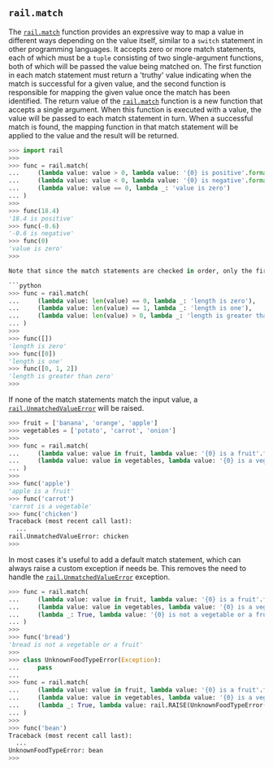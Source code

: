 ## `rail.match`

The [`rail.match`](#railmatch) function provides an expressive way to map a value in different ways depending on the value itself, similar to a `switch` statement in other programming languages. It accepts zero or more match statements, each of which must be a `tuple` consisting of two single-argument functions, both of which will be passed the value being matched on. The first function in each match statement must return a 'truthy' value indicating when the match is successful for a given value, and the second function is responsible for mapping the given value once the match has been identified. The return value of the [`rail.match`](#railmatch) function is a new function that accepts a single argument. When this function is executed with a value, the value will be passed to each match statement in turn. When a successful match is found, the mapping function in that match statement will be applied to the value and the result will be returned.

```python
>>> import rail
>>>
>>> func = rail.match(
...     (lambda value: value > 0, lambda value: '{0} is positive'.format(value)),
...     (lambda value: value < 0, lambda value: '{0} is negative'.format(value)),
...     (lambda value: value == 0, lambda _: 'value is zero')
... )
>>>
>>> func(18.4)
'18.4 is positive'
>>> func(-0.6)
'-0.6 is negative'
>>> func(0)
'value is zero'
>>>

Note that since the match statements are checked in order, only the first match will be used even if multiple statements match the input value:

```python
>>> func = rail.match(
...     (lambda value: len(value) == 0, lambda _: 'length is zero'),
...     (lambda value: len(value) == 1, lambda _: 'length is one'),
...     (lambda value: len(value) > 0, lambda _: 'length is greater than zero')
... )
>>>
>>> func([])
'length is zero'
>>> func([0])
'length is one'
>>> func([0, 1, 2])
'length is greater than zero'
>>>
```

 If none of the match statements match the input value, a [`rail.UnmatchedValueError`](./rail.UnmatchedValueError.md#railunmatchedvalueerror) will be raised.

```python
>>> fruit = ['banana', 'orange', 'apple']
>>> vegetables = ['potato', 'carrot', 'onion']
>>>
>>> func = rail.match(
...     (lambda value: value in fruit, lambda value: '{0} is a fruit'.format(value)),
...     (lambda value: value in vegetables, lambda value: '{0} is a vegetable'.format(value))
... )
>>>
>>> func('apple')
'apple is a fruit'
>>> func('carrot')
'carrot is a vegetable'
>>> func('chicken')
Traceback (most recent call last):
  ...
rail.UnmatchedValueError: chicken
>>>
```

In most cases it's useful to add a default match statement, which can always raise a custom exception if needs be. This removes the need to handle the [`rail.UnmatchedValueError`](./rail.UnmatchedValueError.md#railunmatchedvalueerror) exception.

```python
>>> func = rail.match(
...     (lambda value: value in fruit, lambda value: '{0} is a fruit'.format(value)),
...     (lambda value: value in vegetables, lambda value: '{0} is a vegetable'.format(value)),
...     (lambda _: True, lambda value: '{0} is not a vegetable or a fruit'.format(value))
... )
>>>
>>> func('bread')
'bread is not a vegetable or a fruit'
>>>
>>> class UnknownFoodTypeError(Exception):
...     pass
...
>>> func = rail.match(
...     (lambda value: value in fruit, lambda value: '{0} is a fruit'.format(value)),
...     (lambda value: value in vegetables, lambda value: '{0} is a vegetable'.format(value)),
...     (lambda _: True, lambda value: rail.RAISE(UnknownFoodTypeError(value)))
... )
>>>
>>> func('bean')
Traceback (most recent call last):
  ...
UnknownFoodTypeError: bean
>>>
```
